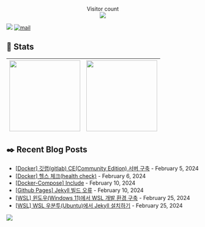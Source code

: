 <p align="center"> 
  Visitor count<br>
  <img src="https://profile-counter.glitch.me/JaehyoJJAng/count.svg" />
</p>

[<img src="https://img.shields.io/badge/My BLOG-%23009639?style=for-the-badge&logo=Bloglovin&logoColor=white">][blog] [![mail](https://img.shields.io/badge/MAIL-Aff230?style=for-the-badge&logo=GMAIL&logoColor=%23000005)](mailto:yshrim12@naver.com)

[blog]: https://jaehyojjang.github.io 

## 💜 Stats

| [<img src="https://github-readme-stats.vercel.app/api?username=JaehyoJJAng&theme=onedark&hide_border=true&count_private=true" height="185" />](https://github.com/anuraghazra/github-readme-stats) |[<img src="https://streak-stats.demolab.com/?user=JaehyoJJAng&theme=dark" height="185" />](https://git.io/streak-stats)
| ------ | ------ |

## ✒️ Recent Blog Posts


<!-- Blog-Post -->

- [[Docker] 깃랩(gitlab) CE(Community Edition) 서버 구축](https://jaehyojjang.dev/docker/gitlab-ce/) - February 5, 2024
- [[Docker] 헬스 체크(health check)](https://jaehyojjang.dev/docker/health-check/) - February 6, 2024
- [[Docker-Compose] Include](https://jaehyojjang.dev/docker-compose/include/) - February 10, 2024
- [[Github Pages] Jekyll 빌드 오류](https://jaehyojjang.dev/troubleshooting/jekyll-deploy-error/) - February 10, 2024
- [[WSL] 윈도우(Windows 11)에서 WSL 개발 환경 구축](https://jaehyojjang.dev/wsl/wsl-ubuntu-install/) - February 25, 2024
- [[WSL] WSL 우분투(Ubuntu)에서 Jekyll 설치하기](https://jaehyojjang.dev/wsl/wsl-ubuntu-jekyll-install/) - February 25, 2024

<!-- Blog-Post End -->


<img src="https://img.shields.io/badge/Last%20Modified-2024/03/30_15:17-%23121212?style=flat">
